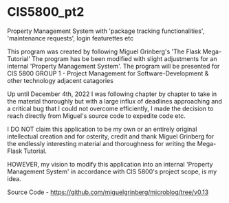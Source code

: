 # CIS5800_pt2
Property Management System with 'package tracking functionalities', 'maintenance requests', login featurettes etc

This program was created by following Miguel Grinberg's 'The Flask Mega-Tutorial'
The program has be been modified with slight adjustments for an internal 'Property Management System'.
The program will be presented for CIS 5800 GROUP 1 - Project Management for Software-Development & other technology adjacent catagories

Up until December 4th, 2022 I was following chapter by chapter to take in the material thoroughly but with a large influx of deadlines approaching and a critical bug that I could not overcome efficiently, I made the decision to reach directly from Miguel's source code to expedite code etc.

I DO NOT claim this application to be my own or an entirely original intellectual creation and for osterity, credit and thank Miguel Grinberg for the endlessly interesting material and thoroughness for writing the Mega-Flask Tutorial.

HOWEVER, my vision to modify this application into an internal 'Property Management System' in accordance with CIS 5800's project scope, is my idea.

Source Code - https://github.com/miguelgrinberg/microblog/tree/v0.13
